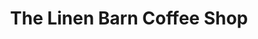 ---
title: "The Linen Barn Coffee Shop"
address: "The Linen Barn Coffee Shop, 171 Plantation Road Portadown, Craigavon, Co. Armagh, BT63 5NN"
tel: "+44 (0)28 3832 6397"
county: "Armagh"
category: "Cafes"
type: "Content"
lat: "54.45169448852539"
lng: "-6.397026062011719"
---